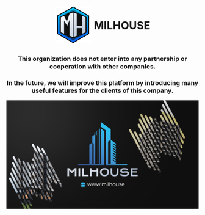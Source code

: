 <h1 align="center">
  <img align="center" src="/assets/img/icons/webIcons/favicon-96x96.png" style="padding-bottom: 8px; max-height=40px;" /> MILHOUSE
</h1>

<h3 align="center">This organization does not enter into any partnership or cooperation with other companies.</h3>

<h3 align="center">In the future, we will improve this platform by introducing many useful features for the clients of this company.</h3>

<img align="center" src="/assets/img/other/githubIntro.png"/>
